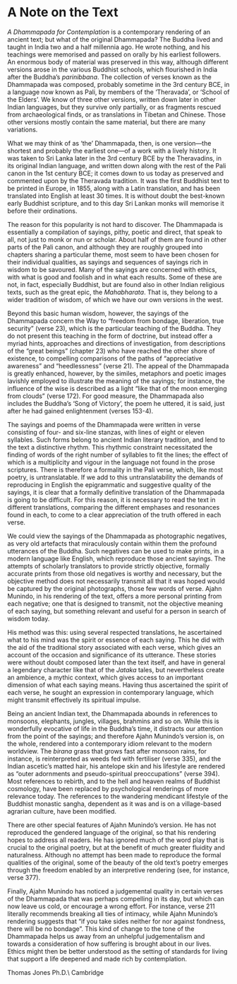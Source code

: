 A Note on the Text
==================

*A Dhammapada for Contemplation* is a contemporary rendering of an
ancient text; but what of the original Dhammapada? The Buddha lived and
taught in India two and a half millennia ago. He wrote nothing, and his
teachings were memorised and passed on orally by his earliest followers.
An enormous body of material was preserved in this way, although
different versions arose in the various Buddhist schools, which
flourished in India after the Buddha’s *parinibbana*. The collection of
verses known as the Dhammapada was composed, probably sometime in the
3rd century BCE, in a language now known as Pali, by members of the
‘Theravada’, or ‘School of the Elders’. We know of three other versions,
written down later in other Indian languages, but they survive only
partially, or as fragments rescued from archaeological finds, or as
translations in Tibetan and Chinese. Those other versions mostly contain
the same material, but there are many variations.

What we may think of as ‘the’ Dhammapada, then, is one version—the
shortest and probably the earliest one—of a work with a lively history.
It was taken to Sri Lanka later in the 3rd century BCE by the
Theravadins, in its original Indian language, and written down along
with the rest of the Pali canon in the 1st century BCE; it comes down to
us today as preserved and commented upon by the Theravada tradition. It
was the first Buddhist text to be printed in Europe, in 1855, along with
a Latin translation, and has been translated into English at least 30
times. It is without doubt the best-known early Buddhist scripture, and
to this day Sri Lankan monks will memorise it before their ordinations.

The reason for this popularity is not hard to discover. The Dhammapada
is essentially a compilation of sayings, pithy, poetic and direct, that
speak to all, not just to monk or nun or scholar. About half of them are
found in other parts of the Pali canon, and although they are roughly
grouped into chapters sharing a particular theme, most seem to have been
chosen for their individual qualities, as sayings and sequences of
sayings rich in wisdom to be savoured. Many of the sayings are concerned
with ethics, with what is good and foolish and in what each results.
Some of these are not, in fact, especially Buddhist, but are found also
in other Indian religious texts, such as the great epic, the
*Mahabharata*. That is, they belong to a wider tradition of wisdom, of
which we have our own versions in the west.

Beyond this basic human wisdom, however, the sayings of the Dhammapada
concern the Way to “freedom from bondage, liberation, true security”
(verse 23), which is the particular teaching of the Buddha. They do not
present this teaching in the form of doctrine, but instead offer a
myriad hints, approaches and directions of investigation, from
descriptions of the “great beings” (chapter 23) who have reached the
other shore of existence, to compelling comparisons of the paths of
“appreciative awareness” and “heedlessness” (verse 21). The appeal of
the Dhammapada is greatly enhanced, however, by the similes, metaphors
and poetic images lavishly employed to illustrate the meaning of the
sayings; for instance, the influence of the wise is described as a light
“like that of the moon emerging from clouds” (verse 172). For good
measure, the Dhammapada also includes the Buddha’s ‘Song of Victory’,
the poem he uttered, it is said, just after he had gained enlightenment
(verses 153-4).

The sayings and poems of the Dhammapada were written in verse consisting
of four- and six-line stanzas, with lines of eight or eleven syllables.
Such forms belong to ancient Indian literary tradition, and lend to the
text a distinctive rhythm. This rhythmic constraint necessitated the
finding of words of the right number of syllables to fit the lines; the
effect of which is a multiplicity and vigour in the language not found
in the prose scriptures. There is therefore a formality in the Pali
verse, which, like most poetry, is untranslatable. If we add to this
untranslatability the demands of reproducing in English the epigrammatic
and suggestive quality of the sayings, it is clear that a formally
definitive translation of the Dhammapada is going to be difficult. For
this reason, it is necessary to read the text in different translations,
comparing the different emphases and resonances found in each, to come
to a clear appreciation of the truth offered in each verse.

We could view the sayings of the Dhammapada as photographic negatives,
as very old artefacts that miraculously contain within them the profound
utterances of the Buddha. Such negatives can be used to make prints, in
a modern language like English, which reproduce those ancient sayings.
The attempts of scholarly translators to provide strictly objective,
formally accurate prints from those old negatives is worthy and
necessary, but the objective method does not necessarily transmit all
that it was hoped would be captured by the original photographs, those
few words of verse. Ajahn Munindo, in his rendering of the text, offers
a more personal printing from each negative; one that is designed to
transmit, not the objective meaning of each saying, but something
relevant and useful for a person in search of wisdom today.

His method was this: using several respected translations, he
ascertained what to his mind was the spirit or essence of each saying.
This he did with the aid of the traditional story associated with each
verse, which gives an account of the occasion and significance of its
utterance. These stories were without doubt composed later than the text
itself, and have in general a legendary character like that of the
*Jataka* tales, but nevertheless create an ambience, a mythic context,
which gives access to an important dimension of what each saying means.
Having thus ascertained the spirit of each verse, he sought an
expression in contemporary language, which might transmit effectively
its spiritual impulse.

Being an ancient Indian text, the Dhammapada abounds in references to
monsoons, elephants, jungles, villages, brahmins and so on. While this
is wonderfully evocative of life in the Buddha’s time, it distracts our
attention from the point of the sayings; and therefore Ajahn Munindo’s
version is, on the whole, rendered into a contemporary idiom relevant to
the modern worldview. The *birana* grass that grows fast after monsoon
rains, for instance, is reinterpreted as weeds fed with fertiliser
(verse 335), and the Indian ascetic’s matted hair, his antelope skin and
his lifestyle are rendered as “outer adornments and pseudo-spiritual
preoccupations” (verse 394). Most references to rebirth, and to the hell
and heaven realms of Buddhist cosmology, have been replaced by
psychological renderings of more relevance today. The references to the
wandering mendicant lifestyle of the Buddhist monastic sangha, dependent
as it was and is on a village-based agrarian culture, have been
modified.

There are other special features of Ajahn Munindo’s version. He has not
reproduced the gendered language of the original, so that his rendering
hopes to address all readers. He has ignored much of the word play that
is crucial to the original poetry, but at the benefit of much greater
fluidity and naturalness. Although no attempt has been made to reproduce
the formal qualities of the original, some of the beauty of the old
text’s poetry emerges through the freedom enabled by an interpretive
rendering (see, for instance, verse 377).

Finally, Ajahn Munindo has noticed a judgemental quality in certain
verses of the Dhammapada that was perhaps compelling in its day, but
which can now leave us cold, or encourage a wrong effort. For instance,
verse 211 literally recommends breaking all ties of intimacy, while
Ajahn Munindo’s rendering suggests that “if you take sides neither for
nor against fondness, there will be no bondage”. This kind of change to
the tone of the Dhammapada helps us away from an unhelpful
judgementalism and towards a consideration of how suffering is brought
about in our lives. Ethics might then be better understood as the
setting of standards for living that support a life deepened and made
rich by contemplation.

Thomas Jones Ph.D.\\
Cambridge

